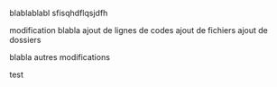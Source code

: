 blablablabl
sfisqhdflqsjdfh

modification blabla
ajout de lignes de codes
ajout de fichiers
ajout de dossiers

blabla autres modifications

test